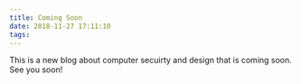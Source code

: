 ```yaml
---
title: Coming Soon
date: 2018-11-27 17:11:10
tags:
---
```

This is a new blog about computer secuirty and design that is coming soon. See you soon!
